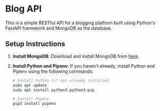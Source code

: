 # Blog API

This is a simple RESTful API for a blogging platform built using Python's FastAPI framework and MongoDB as the database.

## Setup Instructions

1. **Install MongoDB**: Download and install MongoDB from [here](https://www.mongodb.com/try/download/community).

2. **Install Python and Pipenv**: If you haven't already, install Python and Pipenv using the following commands:

   ```bash
   # Install Python (if not already installed)
   sudo apt update
   sudo apt install python3 python3-pip

   # Install Pipenv
   pip3 install pipenv
